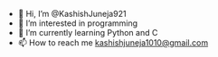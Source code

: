 - 👋 Hi, I’m @KashishJuneja921
- 👀 I’m interested in programming
- 🌱 I’m currently learning Python and C
- 📫 How to reach me kashishjuneja1010@gmail.com

<!---
KashishJuneja921/KashishJuneja921 is a ✨ special ✨ repository because its `README.md` (this file) appears on your GitHub profile.
You can click the Preview link to take a look at your changes.
--->
